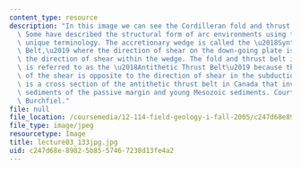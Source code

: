 ```yaml
---
content_type: resource
description: "In this image we can see the Cordilleran fold and thrust belt in Canada.\
  \ Some have described the structural form of arc environments using the following\
  \ unique terminology. The accretionary wedge is called the \u2018Synthetic Thrust\
  \ Belt,\u2019 where the direction of shear on the down-going plate is the same as\
  \ the direction of shear within the wedge. The fold and thrust belt in back arc\
  \ is referred to as the \u2018Antithetic Thrust Belt\u2019 because the direction\
  \ of the shear is opposite to the direction of shear in the subduction zone. Here\
  \ is a cross section of the antithetic thrust belt in Canada that involves the Paleozoic\
  \ sediments of the passive margin and young Mesozoic sediments. Courtesy of Prof.\
  \ Burchfiel."
file: null
file_location: /coursemedia/12-114-field-geology-i-fall-2005/c247d68e89825b8557467238d13fe4a2_lecture03_133jpg.jpg
file_type: image/jpeg
resourcetype: Image
title: lecture03_133jpg.jpg
uid: c247d68e-8982-5b85-5746-7238d13fe4a2
---
```


